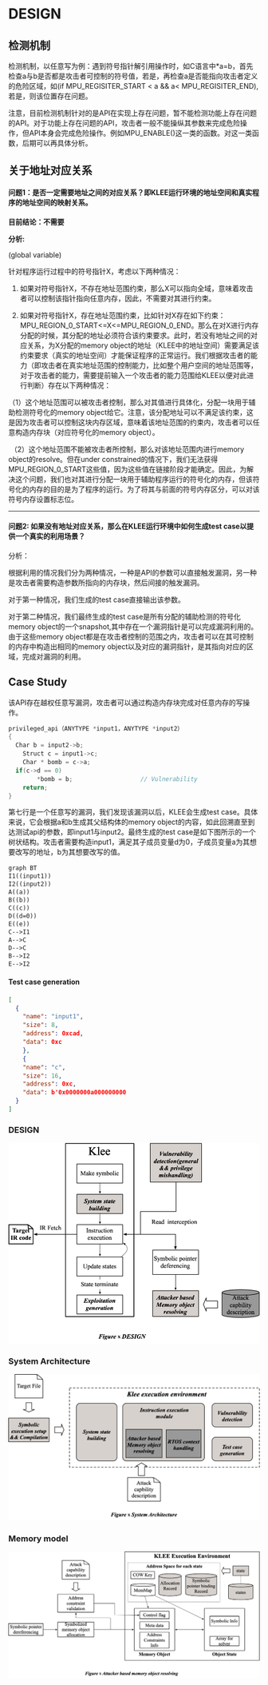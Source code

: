 # DESIGN

## 检测机制

检测机制，以任意写为例：遇到符号指针解引用操作时，如C语言中*a=b，首先检查a与b是否都是攻击者可控制的符号值，若是，再检查a是否能指向攻击者定义的危险区域，如(if MPU_REGISITER_START < a && a< MPU_REGISITER_END), 若是，则该位置存在问题。

注意，目前检测机制针对的是API在实现上存在问题，暂不能检测功能上存在问题的API。对于功能上存在问题的API，攻击者一般不能操纵其参数来完成危险操作，但API本身会完成危险操作。例如MPU_ENABLE()这一类的函数。对这一类函数，后期可以再具体分析。

## 关于地址对应关系

#### 问题1：是否一定需要地址之间的对应关系？即KLEE运行环境的地址空间和真实程序的地址空间的映射关系。

**目前结论：不需要**

**分析:**

(global variable)

针对程序运行过程中的符号指针X，考虑以下两种情况：

1. 如果对符号指针X，不存在地址范围约束，那么X可以指向全域，意味着攻击者可以控制该指针指向任意内存，因此，不需要对其进行约束。

2. 如果对符号指针X，存在地址范围约束，比如针对X存在如下约束：MPU_REGION_0_START<=X<=MPU_REGION_0_END。那么在对X进行内存分配的时候，其分配的地址必须符合该约束要求。此时，若没有地址之间的对应关系，为X分配的memory object的地址（KLEE中的地址空间）需要满足该约束要求（真实的地址空间）才能保证程序的正常运行。我们根据攻击者的能力（即攻击者在真实地址范围的控制能力，比如整个用户空间的地址范围等，对于攻击者的能力，需要提前输入一个攻击者的能力范围给KLEE以便对此进行判断）存在以下两种情况：

​    （1）这个地址范围可以被攻击者控制，那么对其值进行具体化，分配一块用于辅助检测符号化的memory object给它。注意，该分配地址可以不满足该约束，这是因为攻击者可以控制这块内存区域，意味着该地址范围的约束内，攻击者可以任意构造内存块（对应符号化的memory object）。

​    （2）这个地址范围不能被攻击者所控制，那么对该地址范围内进行memory object的resolve。但在under constrained的情况下，我们无法获得MPU_REGION_0_START这些值，因为这些值在链接阶段才能确定。因此，为解决这个问题，我们也对其进行分配一块用于辅助程序运行的符号化的内存，但该符号化的内存的目的是为了程序的运行。为了将其与前面的符号内存区分，可以对该符号内存设置标志位。

---

#### 问题2: 如果没有地址对应关系，那么在KLEE运行环境中如何生成test case以提供一个真实的利用场景？

分析：

根据利用的情况我们分为两种情况，一种是API的参数可以直接触发漏洞，另一种是攻击者需要构造参数所指向的内存块，然后间接的触发漏洞。

对于第一种情况，我们生成的test case直接输出该参数。

对于第二种情况，我们最终生成的test case是所有分配的辅助检测的符号化memory object的一个snapshot,其中存在一个漏洞指针是可以完成漏洞利用的。由于这些memory object都是在攻击者控制的范围之内，攻击者可以在其可控制的内存中构造出相同的memory object以及对应的漏洞指针，是其指向对应的区域，完成对漏洞的利用。

## Case Study

该API存在越权任意写漏洞，攻击者可以通过构造内存块完成对任意内存的写操作。

```c
privileged_api（ANYTYPE *input1，ANYTYPE *input2）
{
  Char b = input2->b;
	Struct c = input1->c;
	Char * bomb = c->a;
  if(c->d == 0)
		*bomb = b;                   // Vulnerability 
	return;
}
```

第七行是一个任意写的漏洞，我们发现该漏洞以后，KLEE会生成test case。具体来说，它会根据a和b生成其父结构体的memory object的内容，如此回溯直至到达测试api的参数，即input1与input2。最终生成的test case是如下图所示的一个树状结构。攻击者需要构造input1，满足其子成员变量d为0，子成员变量a为其想要改写的地址，b为其想要改写的值。

```mermaid
graph BT
I1((input1))
I2((input2))
A((a))
B((b))
C((c))
D((d=0))
E((e))
C-->I1
A-->C
D-->C
B-->I2
E-->I2
```

#### Test case generation 

```json
[
  {
    "name": "input1",
    "size": 8,
    "address": 0xcad,
    "data": 0xc
	},
	{
    "name": "c",
    "size": 16,
    "address": 0xc,
    "data": b'0x0000000a000000000
  }
]
```

<div style="page-break-after: always;"></div>

### DESIGN



![method-v2](./DESIGN.assets/method-v2.png)

<div style="page-break-after: always;"></div>

### System Architecture



![method-v3](./DESIGN.assets/method-v3.png)

<div style="page-break-after: always;"></div>

### Memory model



![attacker-based-memory-object-resolving](./DESIGN.assets/attacker-based-memory-object-resolving.png)
